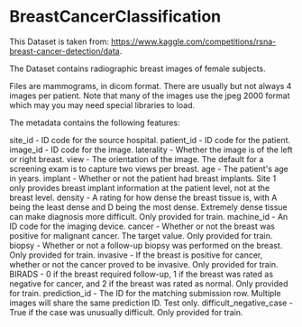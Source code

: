 # BreastCancerClassification

This Dataset is taken from:
https://www.kaggle.com/competitions/rsna-breast-cancer-detection/data.

The Dataset contains radiographic breast images of female subjects.

Files are mammograms, in dicom format. There are usually but not always 4 images per patient. Note that many of the images use the jpeg 2000 format which may you may need special libraries to load.

The metadata contains the following features:

site_id - ID code for the source hospital.
patient_id - ID code for the patient.
image_id - ID code for the image.
laterality - Whether the image is of the left or right breast.
view - The orientation of the image. The default for a screening exam is to capture two views per breast.
age - The patient's age in years.
implant - Whether or not the patient had breast implants. Site 1 only provides breast implant information at     the patient level, not at the breast level.
density - A rating for how dense the breast tissue is, with A being the least dense and D being the most         dense. Extremely dense tissue can make diagnosis more difficult. Only provided for train.
machine_id - An ID code for the imaging device.
cancer - Whether or not the breast was positive for malignant cancer. The target value. Only provided for       train.
biopsy - Whether or not a follow-up biopsy was performed on the breast. Only provided for train.
invasive - If the breast is positive for cancer, whether or not the cancer proved to be invasive. Only           provided for train.
BIRADS - 0 if the breast required follow-up, 1 if the breast was rated as negative for cancer, and 2 if the     breast was rated as normal. Only provided for train.
prediction_id - The ID for the matching submission row. Multiple images will share the same prediction ID.       Test only.
difficult_negative_case - True if the case was unusually difficult. Only provided for train.

